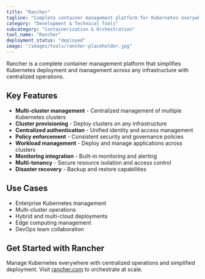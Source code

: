 ```yaml
---
title: "Rancher"
tagline: "Complete container management platform for Kubernetes everywhere"
category: "Development & Technical Tools"
subcategory: "Containerization & Orchestration"
tool_name: "Rancher"
deployment_status: "deployed"
image: "/images/tools/rancher-placeholder.jpg"
---
```

Rancher is a complete container management platform that simplifies Kubernetes deployment and management across any infrastructure with centralized operations.

## Key Features

- **Multi-cluster management** - Centralized management of multiple Kubernetes clusters
- **Cluster provisioning** - Deploy clusters on any infrastructure
- **Centralized authentication** - Unified identity and access management
- **Policy enforcement** - Consistent security and governance policies
- **Workload management** - Deploy and manage applications across clusters
- **Monitoring integration** - Built-in monitoring and alerting
- **Multi-tenancy** - Secure resource isolation and access control
- **Disaster recovery** - Backup and restore capabilities

## Use Cases

- Enterprise Kubernetes management
- Multi-cluster operations
- Hybrid and multi-cloud deployments
- Edge computing management
- DevOps team collaboration

## Get Started with Rancher

Manage Kubernetes everywhere with centralized operations and simplified deployment. Visit [rancher.com](https://rancher.com) to orchestrate at scale.